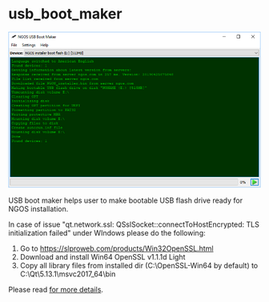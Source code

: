 usb_boot_maker
==============

<p align="center">
    <img src="https://github.com/Gris87/ngos/blob/master/tools/qt/usb_boot_maker/Screenshot.png?raw=true" alt="Screenshot"/>
</p>

USB boot maker helps user to make bootable USB flash drive ready for NGOS installation.



In case of issue "qt.network.ssl: QSslSocket::connectToHostEncrypted: TLS initialization failed" under WIndows please do the following:

1. Go to https://slproweb.com/products/Win32OpenSSL.html
2. Download and install Win64 OpenSSL v1.1.1d Light
3. Copy all library files from installed dir (C:\OpenSSL-Win64 by default) to C:\Qt\5.13.1\msvc2017_64\bin



Please read [for more details](../../../docs/0.%20Intro/7.%20Tools/09.%20USB%20boot%20maker/README.md).

